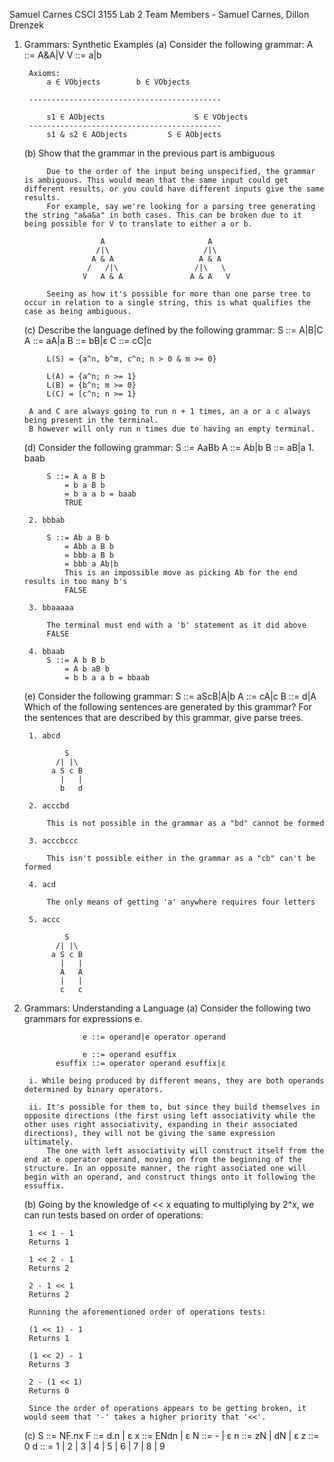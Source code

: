 Samuel Carnes
CSCI 3155 Lab 2
Team Members - Samuel Carnes, Dillon Drenzek

1. Grammars: Synthetic Examples
	(a) Consider the following grammar:
			A ::= A&A|V
			V ::= a|b
		
		Axioms:
			a ∈ VObjects        b ∈ VObjects
			
		-------------------------------------------	
			
			s1 ∈ AObjects                    S ∈ VObjects
		-------------------------------------------
			s1 & s2 ∈ AObjects         S ∈ AObjects
			
	(b) Show that the grammar in the previous part is ambiguous
	
			Due to the order of the input being unspecified, the grammar is ambiguous. This would mean that the same input could get different results, or you could have different inputs give the same results.
			For example, say we're looking for a parsing tree generating the string "a&a&a" in both cases. This can be broken due to it being possible for V to translate to either a or b.
			
						A						A
					   /|\					   /|\
					  A & A					  A & A
					 /   /|\				 /|\   \
					V	A & A				A & A   V
			
			Seeing as how it's possible for more than one parse tree to occur in relation to a single string, this is what qualifies the case as being ambiguous.
			
	(c) Describe the language defined by the following grammar:
		S ::= A|B|C
		A ::= aA|a
		B ::= bB|ε
		C ::= cC|c
		
			L(S) = {a^n, b^m, c^n; n > 0 & m >= 0}
			
			L(A) = {a^n; n >= 1}
			L(B) = {b^n; m >= 0}
			L(C) = [c^n; n >= 1}
		
		A and C are always going to run n + 1 times, an a or a c always being present in the terminal.
		B however will only run n times due to having an empty terminal.
		
	(d) Consider the following grammar:
									S ::= AaBb
									A ::= Ab|b
									B ::= aB|a
		1. baab
			
			S ::= A a B b
				= b a B b
				= b a a b = baab
				TRUE
		
		2. bbbab
		
			S ::= Ab a B b
				= Abb a B b
				= bbb a B b
				= bbb a Ab|b
				This is an impossible move as picking Ab for the end results in too many b's
				FALSE
				
		3. bbaaaaa
		
			The terminal must end with a 'b' statement as it did above
			FALSE
			
		4. bbaab
			S ::= A b B b
				= A b aB b
				= b b a a b = bbaab
				
	(e) Consider the following grammar:
									S ::= aScB|A|b
									A ::= cA|c
									B ::= d|A
		Which of the following sentences are generated by this grammar?
		For the sentences that are described by this grammar, give parse trees.
		
		1. abcd
		
				S
			  /| |\
			 a S c B
			   |   |
			   b   d
		
		2. acccbd
		
			This is not possible in the grammar as a "bd" cannot be formed
			
		3. acccbccc
			
			This isn't possible either in the grammar as a "cb" can't be formed
		
		4. acd
			
			The only means of getting 'a' anywhere requires four letters
			
		5. accc

				S
			  /| |\
			 a S c B
			   |   |
			   A   A
			   |   |
			   c   c
			   
2. Grammars: Understanding a Language
	(a) Consider the following two grammars for expressions e.
					
					e ::= operand|e operator operand
					
					e ::= operand esuffix
			  esuffix ::= operator operand esuffix|ε
		
		i. While being produced by different means, they are both operands determined by binary operators.
		
		ii. It's possible for them to, but since they build themselves in opposite directions (the first using left associativity while the other uses right associativity, expanding in their associated directions), they will not be giving the same expression ultimately.
			The one with left associativity will construct itself from the end at e operator operand, moving on from the beginning of the structure. In an opposite manner, the right associated one will begin with an operand, and construct things onto it following the essuffix.

	(b) Going by the knowledge of << x equating to multiplying by 2^x, we can run tests based on order of operations:
		
		1 << 1 - 1
		Returns 1
		
		1 << 2 - 1
		Returns 2
		
		2 - 1 << 1
		Returns 2
		
		Running the aforementioned order of operations tests:
		
		(1 << 1) - 1
		Returns 1
		
		(1 << 2) - 1
		Returns 3
		
		2 - (1 << 1)
		Returns 0
		
		Since the order of operations appears to be getting broken, it would seem that '-' takes a higher priority that '<<'.
	
	(c) S ::= NF.nx
		F ::= d.n | ε
		x ::= ENdn | ε
		N ::= - | ε
		n ::= zN | dN | ε
		z ::= 0
		d :: = 1 | 2 | 3 | 4 | 5 | 6 | 7 | 8 | 9